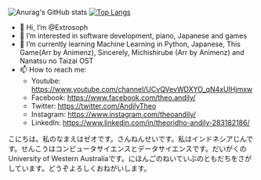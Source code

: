 ![Anurag's GitHub stats](https://github-readme-stats.vercel.app/api?username=Extrosoph&show_icons=true&theme=tokyonight)
[![Top Langs](https://github-readme-stats.vercel.app/api/top-langs/?username=Extrosoph)](https://github.com/anuraghazra/github-readme-stats)


* 👋 Hi, I’m @Extrosoph
* 👀 I’m interested in software development, piano, Japanese and games
* 🌱 I’m currently learning Machine Learning in Python, Japanese, This Game(Arr by Animenz), Sincerely, Michishirube (Arr by Animenz) and Nanatsu no Taizai OST
* 📫 How to reach me:
  * Youtube: https://www.youtube.com/channel/UCvQVevWDXYO_qN4xUIHjmxw
  * Facebook: https://www.facebook.com/theo.andily/
  * Twitter: https://twitter.com/AndilyTheo
  * Instagram: https://www.instagram.com/theoandily/
  * LinkedIn: https://www.linkedin.com/in/theoridho-andily-283182186/

こにちは。私のなまえはゼオです。さんねんせいです。私はインドネシアじんです。せんこうはコンピュータサイエンスとデータサイエンスです。だいがくのUniversity of Western Australiaです。にほんごのねいていぶのともだちをさがしています。どうぞよろしくおねがいします。

<!---
Extrosoph/Extrosoph is a ✨ special ✨ repository because its `README.md` (this file) appears on your GitHub profile.
You can click the Preview link to take a look at your changes.
--->
